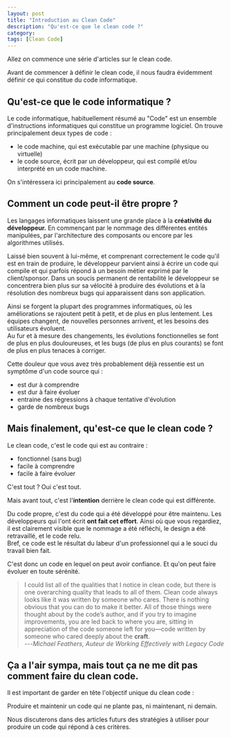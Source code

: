 ```yaml
---
layout: post
title: "Introduction au Clean Code"
description: "Qu'est-ce que le clean code ?"
category: 
tags: [Clean Code]
---
```


Allez on commence une série d'articles sur le clean code.


Avant de commencer à définir le clean code, il nous faudra évidemment définir 
ce qui constitue du code informatique.

## Qu'est-ce que le code informatique ?

Le code informatique, habituellement résumé au "Code" est un ensemble d'instructions informatiques  qui constitue un programme logiciel.
On trouve principalement deux types de code :    

- le code machine, qui est exécutable par une  machine (physique ou virtuelle)
- le code source, écrit par un développeur, qui est compilé et/ou interprété en un code machine. 
    
On s'intéressera ici principalement au **code source**.

## Comment un code peut-il être propre ?

Les langages informatiques laissent une grande place à la **créativité du développeur.**
En commençant par le nommage des différentes entités manipulées, par l'architecture des composants ou encore par les algorithmes utilisés.      

Laissé bien souvent à lui-même, et comprenant correctement le code qu'il est en train de produire, le développeur parvient ainsi à écrire un code 
qui compile et qui parfois répond à un besoin métier exprimé par le client/sponsor. Dans un soucis permanent de rentabilité le développeur 
     se concentrera bien plus sur sa vélocité à produire des évolutions et à la résolution des nombreux bugs qui apparaissent dans son application.  
 
 Ainsi se forgent la plupart des programmes informatiques, où les améliorations se rajoutent petit à petit, et de plus en plus lentement. Les équipes changent, 
 de nouvelles personnes arrivent, et les besoins des utilisateurs évoluent.   
 Au fur et à mesure des changements, les évolutions fonctionnelles se font de plus en plus douloureuses,
  et les bugs (de plus en plus courants) se font de plus en plus tenaces à corriger.
  
  Cette douleur que vous avez très probablement déjà ressentie est un symptôme d'un code source qui : 
  
  - est dur à comprendre
  - est dur à faire évoluer
  - entraine des régressions à chaque tentative d'évolution
   - garde de nombreux bugs

## Mais finalement, qu'est-ce que le clean code ?

Le clean code, c'est le code qui est au contraire : 

- fonctionnel (sans bug)
- facile à comprendre
- facile à faire évoluer 


C'est tout ? Oui c'est tout.

Mais avant tout, c'est l'**intention** derrière le clean code qui est différente.

Du code propre, c'est du code qui a été développé pour être maintenu. 
Les développeurs qui l'ont écrit **ont fait cet effort**. Ainsi où que vous regardiez,
il est clairement visible que le nommage a été réfléchi, le design a été retravaillé, et le code relu.    
Bref, ce code est le résultat du labeur d'un professionnel qui a le souci du travail bien fait.

C'est donc un code en lequel on peut avoir confiance. Et qu'on peut faire évoluer en toute sérénité.
 

> I could list all of the qualities that I notice in clean code,
 but there is one overarching quality that leads to all 
of them. Clean code always looks like it was written by someone 
who cares. There is nothing obvious that you can do to make it better.
 All of those things were thought about by the code’s author, and 
if you try to imagine improvements, you are led back to where you are, 
sitting in appreciation of the code someone left for you—code written 
by someone who cared deeply about the **craft**.     
---<cite>Michael Feathers, Auteur de  Working Effectively with Legacy Code</cite>


## Ça a l'air sympa, mais tout ça ne me dit pas comment faire du clean code.


Il est important de garder en tête l'objectif unique du clean code : 
     
 Produire et maintenir un code qui ne plante pas, ni maintenant, ni demain.

Nous discuterons dans des articles futurs des stratégies à utiliser pour 
produire un code qui répond à ces critères.